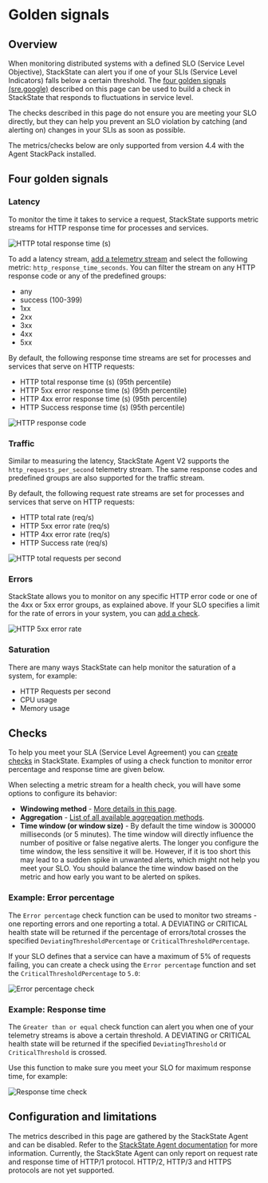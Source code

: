 # Golden signals

## Overview

When monitoring distributed systems with a defined SLO (Service Level Objective), StackState can alert you if one of your SLIs (Service Level Indicators) falls below a certain threshold. The [four golden signals \(sre.google\)](https://sre.google/sre-book/monitoring-distributed-systems/#xref_monitoring_golden-signals) described on this page can be used to build a check in StackState that responds to fluctuations in service level.

The checks described in this page do not ensure you are meeting your SLO directly, but they can help you prevent an SLO violation by catching (and alerting on) changes in your SLIs as soon as possible.

The metrics/checks below are only supported from version 4.4 with the Agent StackPack installed.

## Four golden signals

### Latency

To monitor the time it takes to service a request, StackState supports metric streams for HTTP response time for processes and services.

![HTTP total response time (s)](../../images/telemetry/http-response-time.png)

To add a latency stream, [add a telemetry stream](../health-state-and-event-notifications/add-telemetry-to-element.md) and select the following metric: `http_response_time_seconds`. You can filter the stream on any HTTP response code or any of the predefined groups:

- any
- success (100-399)
- 1xx
- 2xx
- 3xx
- 4xx
- 5xx

By default, the following response time streams are set for processes and services that serve on HTTP requests:

- HTTP total response time (s) (95th percentile)
- HTTP 5xx error response time (s) (95th percentile)
- HTTP 4xx error response time (s) (95th percentile)
- HTTP Success response time (s) (95th percentile)

![HTTP response code](../../images/telemetry/http-code.png)

### Traffic

Similar to measuring the latency, StackState Agent V2 supports the `http_requests_per_second` telemetry stream. The same response codes and predefined groups are also supported for the traffic stream.

By default, the following request rate streams are set for processes and services that serve on HTTP requests:

- HTTP total rate (req/s)
- HTTP 5xx error rate (req/s)
- HTTP 4xx error rate (req/s)
- HTTP Success rate (req/s)


![HTTP total requests per second](../../images/telemetry/http-req-sec.png)

### Errors

StackState allows you to monitor on any specific HTTP error code or one of the 4xx or 5xx error groups, as explained above. If your SLO specifies a limit for the rate of errors in your system, you can [add a check](#checks).

![HTTP 5xx error rate](../../images/telemetry/http-error-rate.png)

### Saturation

There are many ways StackState can help monitor the saturation of a system, for example:

- HTTP Requests per second
- CPU usage
- Memory usage

## Checks

To help you meet your SLA (Service Level Agreement) you can [create checks](/use/health-state-and-event-notifications/health-state-in-stackstate.md#health-checks) in StackState. Examples of using a check function to monitor error percentage and response time are given below.

When selecting a metric stream for a health check, you will have some options to configure its behavior:

- **Windowing method** - [More details in this page](../health-state-and-event-notifications/add-a-health-check.md#windowing-method).
- **Aggregation** - [List of all available aggregation methods](../../develop/reference/scripting/script-apis/telemetry.md#aggregation-methods).
- **Time window (or window size)** - By default the time window is 300000 milliseconds (or 5 minutes). The time window will directly influence the number of positive or false negative alerts. The longer you configure the time window, the less sensitive it will be. However, if it is too short this may lead to a sudden spike in unwanted alerts, which might not help you meet your SLO. You should balance the time window based on the metric and how early you want to be alerted on spikes.

### Example: Error percentage

The `Error percentage` check function can be used to monitor two streams - one reporting errors and one reporting a total. A DEVIATING or CRITICAL health state will be returned if the percentage of errors/total crosses the specified `DeviatingThresholdPercentage` or `CriticalThresholdPercentage`.

If your SLO defines that a service can have a maximum of 5% of requests failing, you can create a check using the `Error percentage` function and set the `CriticalThresholdPercentage` to `5.0`:

![Error percentage check](../../images/telemetry/http-error-check.png)

### Example: Response time

The `Greater than or equal` check function can alert you when one of your telemetry streams is above a certain threshold. A DEVIATING or CRITICAL health state will be returned if the specified `DeviatingThreshold` or `CriticalThreshold` is crossed.

Use this function to make sure you meet your SLO for maximum response time, for example:

![Response time check](../../images/telemetry/http-resp-time-check.png)

## Configuration and limitations

The metrics described in this page are gathered by the StackState Agent and can be disabled. Refer to the [StackState Agent documentation](/setup/agent/about-stackstate-agent.md) for more information. Currently, the StackState Agent can only report on request rate and response time of HTTP/1 protocol. HTTP/2, HTTP/3 and HTTPS protocols are not yet supported.
